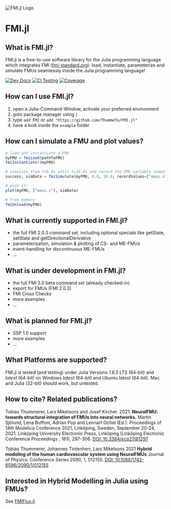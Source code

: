 ![FMI.jl Logo](https://github.com/ThummeTo/FMI.jl/blob/main/logo/dark/fmijl_logo_640_320.png "FMI.jl Logo")
# FMI.jl

## What is FMI.jl?
FMI.jl is a free-to-use software library for the Julia programming language which integrates FMI ([fmi-standard.org](http://fmi-standard.org/)): load, instantiate, parameterize and simulate FMUs seamlessly inside the Julia programming language!

<!--- [![](https://img.shields.io/badge/docs-stable-blue.svg)](https://ThummeTo.github.io/FMI.jl/stable) --->
[![Dev Docs](https://img.shields.io/badge/docs-dev-blue.svg)](https://ThummeTo.github.io/FMI.jl/dev) 
[![CI Testing](https://github.com/ThummeTo/FMI.jl/actions/workflows/Test.yml/badge.svg)](https://github.com/ThummeTo/FMI.jl/actions)
[![Coverage](https://codecov.io/gh/ThummeTo/FMI.jl/branch/main/graph/badge.svg)](https://codecov.io/gh/ThummeTo/FMI.jl)


## How can I use FMI.jl?
1. open a Julia-Command-Window, activate your preferred environment
1. goto package manager using ```]```
1. type ```add FMI``` or ```add "https://github.com/ThummeTo/FMI.jl"```
1. have a look inside the ```example``` folder

## How can I simulate a FMU and plot values?
```julia
# load and instantiate a FMU
myFMU = fmiLoad(pathToFMU)
fmiInstantiate!(myFMU)

# simulate from t=0.0s until t=10.0s and record the FMU variable named "mass.s"
success, simData = fmiSimulate(myFMU, 0.0, 10.0; recordValues=["mass.s"])

# plot it!
plot(myFMU, ["mass.s"], simData)

# free memory
fmiUnload(myFMU)
```

## What is currently supported in FMI.jl?
- the full FMI 2.0.3 command set, including optional specials like getState, setState and getDirectionalDerivative
- parameterization, simulation & plotting of CS- and ME-FMUs
- event-handling for discontinuous ME-FMUs
- ...

## What is under development in FMI.jl?
- the full FMI 3.0 beta command set (already checked-in)
- export for FMUs (FMI 2.0.3)
- FMI Cross Checks
- more examples
- ...

## What is planned for FMI.jl?
- SSP 1.0 support
- more examples
- ...

## What Platforms are supported?
FMI.jl is tested (and testing) under Julia Versions *1.6.5 LTS* (64-bit) and *latest* (64-bit) on Windows *latest* (64-bit) and Ubuntu *latest* (64-bit). Mac and Julia (32-bit) should work, but untested.

## How to cite? Related publications?
Tobias Thummerer, Lars Mikelsons and Josef Kircher. 2021. **NeuralFMU: towards structural integration of FMUs into neural networks.** Martin Sjölund, Lena Buffoni, Adrian Pop and Lennart Ochel (Ed.). Proceedings of 14th Modelica Conference 2021, Linköping, Sweden, September 20-24, 2021. Linköping University Electronic Press, Linköping (Linköping Electronic Conference Proceedings ; 181), 297-306. [DOI: 10.3384/ecp21181297](https://doi.org/10.3384/ecp21181297)

Tobias Thummerer, Johannes Tintenherr, Lars Mikelsons 2021 **Hybrid modeling of the human cardiovascular system using NeuralFMUs** Journal of Physics: Conference Series 2090, 1, 012155. [DOI: 10.1088/1742-6596/2090/1/012155](https://doi.org/10.1088/1742-6596/2090/1/012155)

## Interested in Hybrid Modelling in Julia using FMUs?
See [FMIFlux.jl](https://github.com/ThummeTo/FMIFlux.jl).